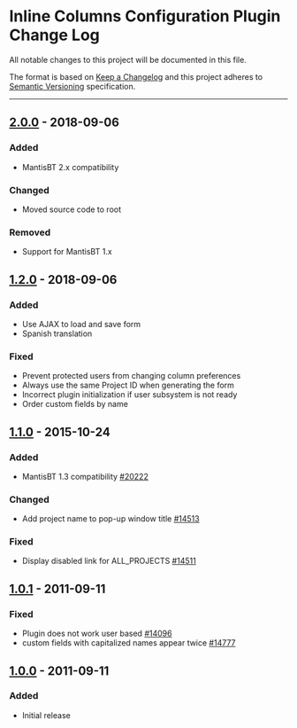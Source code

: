 # Inline Columns Configuration Plugin Change Log

All notable changes to this project will be documented in this file.

The format is based on [Keep a Changelog](http://keepachangelog.com/)
and this project adheres to [Semantic Versioning](http://semver.org/)
specification.

--------------------------------------------------------------------------------

## [2.0.0] - 2018-09-06

### Added

- MantisBT 2.x compatibility

### Changed

- Moved source code to root

### Removed

- Support for MantisBT 1.x


## [1.2.0] - 2018-09-06

### Added

- Use AJAX to load and save form
- Spanish translation

### Fixed

- Prevent protected users from changing column preferences
- Always use the same Project ID when generating the form
- Incorrect plugin initialization if user subsystem is not ready
- Order custom fields by name


## [1.1.0] - 2015-10-24

### Added

- MantisBT 1.3 compatibility [#20222](https://mantisbt.org/bugs/view.php?id=20222)

### Changed

- Add project name to pop-up window title [#14513](https://mantisbt.org/bugs/view.php?id=14513)

### Fixed

- Display disabled link for ALL_PROJECTS [#14511](https://mantisbt.org/bugs/view.php?id=14511)


## [1.0.1] - 2011-09-11

### Fixed

- Plugin does not work user based [#14096](https://mantisbt.org/bugs/view.php?id=14096)
- custom fields with capitalized names appear twice [#14777](https://mantisbt.org/bugs/view.php?id=14777)

 
## [1.0.0] - 2011-09-11

### Added

- Initial release


[Unreleased]: https://github.com/mantisbt-plugins/InlineColumnConfiguration/compare/v2.0.0...HEAD

[2.0.0]: https://github.com/mantisbt-plugins/InlineColumnConfiguration/compare/v1.2.0...v2.0.0
[1.2.0]: https://github.com/mantisbt-plugins/InlineColumnConfiguration/compare/v1.1...v1.2.0
[1.1.0]: https://github.com/mantisbt-plugins/InlineColumnConfiguration/compare/v1.0.1...v1.1
[1.0.1]: https://github.com/mantisbt-plugins/InlineColumnConfiguration/compare/v1.0...v1.0.1
[1.0.0]: https://github.com/mantisbt-plugins/InlineColumnConfiguration/commits/v1.0

